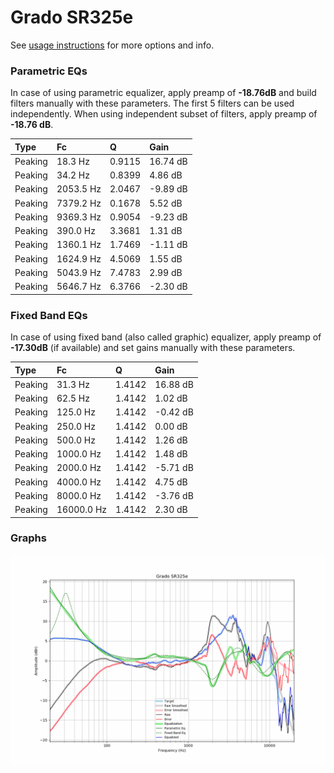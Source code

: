 # Grado SR325e
See [usage instructions](https://github.com/jaakkopasanen/AutoEq#usage) for more options and info.

### Parametric EQs
In case of using parametric equalizer, apply preamp of **-18.76dB** and build filters manually
with these parameters. The first 5 filters can be used independently.
When using independent subset of filters, apply preamp of **-18.76 dB**.

| Type    | Fc        |      Q | Gain     |
|:--------|:----------|:-------|:---------|
| Peaking | 18.3 Hz   | 0.9115 | 16.74 dB |
| Peaking | 34.2 Hz   | 0.8399 | 4.86 dB  |
| Peaking | 2053.5 Hz | 2.0467 | -9.89 dB |
| Peaking | 7379.2 Hz | 0.1678 | 5.52 dB  |
| Peaking | 9369.3 Hz | 0.9054 | -9.23 dB |
| Peaking | 390.0 Hz  | 3.3681 | 1.31 dB  |
| Peaking | 1360.1 Hz | 1.7469 | -1.11 dB |
| Peaking | 1624.9 Hz | 4.5069 | 1.55 dB  |
| Peaking | 5043.9 Hz | 7.4783 | 2.99 dB  |
| Peaking | 5646.7 Hz | 6.3766 | -2.30 dB |

### Fixed Band EQs
In case of using fixed band (also called graphic) equalizer, apply preamp of **-17.30dB**
(if available) and set gains manually with these parameters.

| Type    | Fc         |      Q | Gain     |
|:--------|:-----------|:-------|:---------|
| Peaking | 31.3 Hz    | 1.4142 | 16.88 dB |
| Peaking | 62.5 Hz    | 1.4142 | 1.02 dB  |
| Peaking | 125.0 Hz   | 1.4142 | -0.42 dB |
| Peaking | 250.0 Hz   | 1.4142 | 0.00 dB  |
| Peaking | 500.0 Hz   | 1.4142 | 1.26 dB  |
| Peaking | 1000.0 Hz  | 1.4142 | 1.48 dB  |
| Peaking | 2000.0 Hz  | 1.4142 | -5.71 dB |
| Peaking | 4000.0 Hz  | 1.4142 | 4.75 dB  |
| Peaking | 8000.0 Hz  | 1.4142 | -3.76 dB |
| Peaking | 16000.0 Hz | 1.4142 | 2.30 dB  |

### Graphs
![](./Grado%20SR325e.png)